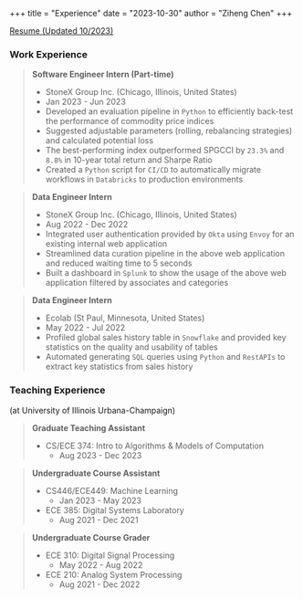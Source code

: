 +++
title = "Experience"
date = "2023-10-30"
author = "Ziheng Chen"
+++

[Resume (Updated 10/2023)](/resume.pdf)

### Work Experience
> **Software Engineer Intern (Part-time)**
> - StoneX Group Inc. (Chicago, Illinois, United States)
> - Jan 2023 - Jun 2023
> - Developed an evaluation pipeline in `Python` to efficiently back-test the performance of commodity price indices
> - Suggested adjustable parameters (rolling, rebalancing strategies) and calculated potential loss
> - The best-performing index outperformed SPGCCI by `23.3%` and `8.8%` in 10-year total return and Sharpe Ratio
> - Created a `Python` script for `CI/CD` to automatically migrate workflows in `Databricks` to production environments

> **Data Engineer Intern**
> - StoneX Group Inc. (Chicago, Illinois, United States)
> - Aug 2022 - Dec 2022 
> - Integrated user authentication provided by `Okta` using `Envoy` for an existing internal web application
> - Streamlined data curation pipeline in the above web application and reduced waiting time to 5 seconds
> - Built a dashboard in `Splunk` to show the usage of the above web application filtered by associates and categories

> **Data Engineer Intern**
> - Ecolab (St Paul, Minnesota, United States)
> - May 2022 - Jul 2022
> - Profiled global sales history table in `Snowflake` and provided key statistics on the quality and usability of tables
> - Automated generating `SQL` queries using `Python` and `RestAPIs` to extract key statistics from sales history

### Teaching Experience
(at University of Illinois Urbana-Champaign)
> **Graduate Teaching Assistant**
> - CS/ECE 374: Intro to Algorithms & Models of Computation
>    - Aug 2023 - Dec 2023

> **Undergraduate Course Assistant**
> - CS446/ECE449: Machine Learning
>   - Jan 2023 - May 2023
> - ECE 385: Digital Systems Laboratory
>   - Aug 2021 - Dec 2021

> **Undergraduate Course Grader**
> - ECE 310: Digital Signal Processing
>   - May 2022 - Aug 2022
> - ECE 210: Analog System Processing
>   - Aug 2021 - Dec 2022